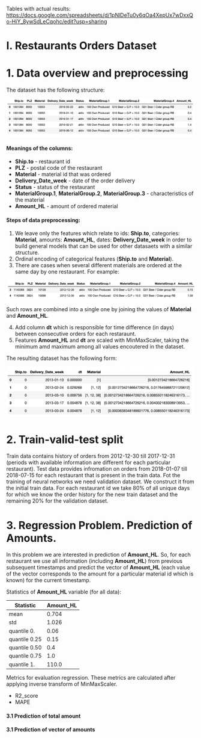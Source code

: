 Tables with actual results: https://docs.google.com/spreadsheets/d/1pNlDeTu0y6qOa4XepUx7wDxxQo-HiY_8ywSdLeCqohc/edit?usp=sharing

# I. Restaurants Orders Dataset

# 1. Data overview and preprocessing 

The dataset has the following structure:

![Dataset_Example](/images/dataset_example.png)

#### Meanings of the columns:
* **Ship.to** - restaurant id
* **PLZ** - postal code of the restaurant
* **Material** - material id that was ordered 
* **Delivery_Date_week** - date of the order delivery
* **Status** - status of the restaurant
* **MaterialGroup.1**, **MaterialGroup.2**, **MaterialGroup.3** - characteristics of the material
* **Amount_HL** - amount of ordered material

#### Steps of data preprocessing:

1. We leave only the features which relate to ids: **Ship.to**, categories: **Material**, amounts: **Amount_HL**, dates: **Delivery_Date_week** in order to build general models that can be used for other datasaets with a similar structure.
2. Ordinal encoding of categorical features (**Ship.to** and **Material**).
3. There are cases when several different materials are ordered at the same day by one restaurant. For example:

![Rows_Combination](/images/rows_combination.png)

Such rows are combined into a single one by joining the values of **Material** and **Amount_HL**.

4. Add column **dt** which is responsible for time difference (in days) between consecutive orders for each restaraunt.
5. Features **Amount_HL** and **dt** are scaled with MinMaxScaler, taking the minimum amd maximum among all values encoutered in the dataset.

The resulting dataset has the following form:

![Preprocessed_Dataset](/images/preprocessed_dataset_upd.png)

# 2. Train-valid-test split

Train data contains history of orders from 2012-12-30 till 2017-12-31 (periods with available information are different for each particular restaurant). Test data provides infromation on orders from 2018-01-07 till 2018-07-15 for each restaurant that is present in the train data. Fot the training of neural networks we need validation dataset. We construct it from the initial train data. For each restaurant id we take 80% of all unique days for which we know the order history for the new train dataset and the remaining 20% for the validation dataset. 

# 3. Regression Problem. Prediction of Amounts.  

In this problem we are interested in prediction of **Amount_HL**. So, for each restaurant we use all information (including **Amount_HL**) from previous subsequent timestamps and predict the vector of **Amount_HL** (each value of the vector corresponds to the amount for a particular material id which is known) for the current timestamp. 

Statistics of **Amount_HL** variable (for all data):

| Statistic   | **Amount_HL** |
| ----------- | ----------- |
| mean        | 0.704       |
| std         | 1.026       |
| quantile 0.    | 0.06        |
| quantile 0.25  | 0.15        |
| quantile 0.50  | 0.4         |
| quantile 0.75  | 1.0         |
| quantile 1.    | 110.0       |

Metrics for evaluation regression. These metrics are calculated after applying inverse transform of MinMaxScaler.
* R2_score
* MAPE


#### 3.1 Prediction of total amount 
#### 3.1 Prediction of vector of amounts 




